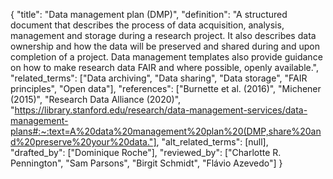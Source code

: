 {
    "title": "Data management plan (DMP)",
    "definition": "A structured document that describes the process of data acquisition, analysis, management and storage during a research project. It also describes data ownership and how the data will be preserved and shared during and upon completion of a project. Data management templates also provide guidance on how to make research data FAIR and where possible, openly available.",
    "related_terms": ["Data archiving", "Data sharing", "Data storage", "FAIR principles", "Open data"],
    "references": ["Burnette et al. (2016)", "Michener (2015)", "Research Data Alliance (2020)", "https://library.stanford.edu/research/data-management-services/data-management-plans#:~:text=A%20data%20management%20plan%20(DMP,share%20and%20preserve%20your%20data."],
    "alt_related_terms": [null],
    "drafted_by": ["Dominique Roche"],
    "reviewed_by": ["Charlotte R. Pennington", "Sam Parsons", "Birgit Schmidt", "Flávio Azevedo"]
  }
